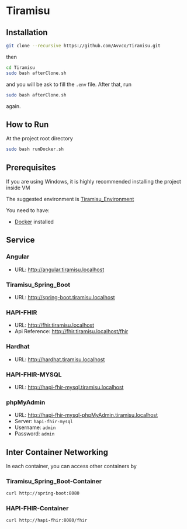 # Tiramisu

## Installation

``` bash
git clone --recursive https://github.com/Avvco/Tiramisu.git 
```

then

```bash
cd Tiramisu
sudo bash afterClone.sh
```

and you will be ask to fill the `.env` file. After that, run

```bash
sudo bash afterClone.sh
```

again.

## How to Run

At the project root directory

```bash
sudo bash runDocker.sh
```

## Prerequisites

If you are using Windows, it is highly recommended installing the project inside VM

The suggested environment is [Tiramisu_Environment](https://github.com/Avvco/Tiramisu_Environment)

You need to have:

- [Docker](https://www.docker.com/) installed

## Service

### Angular

- URL: <http://angular.tiramisu.localhost>

### Tiramisu_Spring_Boot

- URL: <http://spring-boot.tiramisu.localhost>

### HAPI-FHIR

- URL: <http://fhir.tiramisu.localhost>
- Api Reference: <http://fhir.tiramisu.localhost/fhir>

### Hardhat

- URL: <http://hardhat.tiramisu.localhost>

### HAPI-FHIR-MYSQL

- URL: <http://hapi-fhir-mysql.tiramisu.localhost>

### phpMyAdmin

- URL: <http://hapi-fhir-mysql-phpMyAdmin.tiramisu.localhost>
- Server: `hapi-fhir-mysql`
- Username: `admin`
- Password: `admin`

## Inter Container Networking

In each container, you can access other containers by

### Tiramisu_Spring_Boot-Container

``` bash
curl http://spring-boot:8080
```

### HAPI-FHIR-Container

``` bash
curl http://hapi-fhir:8080/fhir
```
